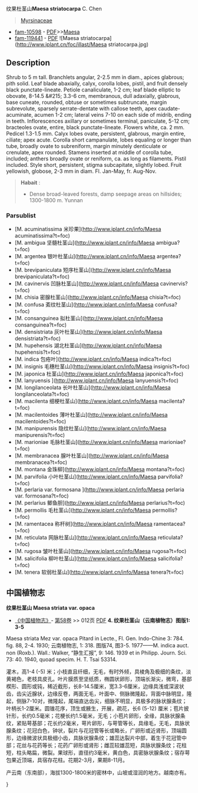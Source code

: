纹果杜茎山**Maesa striatocarpa** C. Chen

> [Myrsinaceae](http://www.iplant.cn/info/Myrsinaceae?t=foc)
* [fam-10598](http://www.iplant.cn/foc/fam/10598) - [PDF](http://www.iplant.cn/foc/pdf/Myrsinaceae.pdf)>>[Maesa](http://www.iplant.cn/info/Maesa?t=foc)
* [fam-119441](http://www.iplant.cn/foc/fam/119441) - [PDF](http://www.iplant.cn/foc/pdf/Maesa.pdf)
![Maesa striatocarpa](http://www.iplant.cn/foc/illast/Maesa striatocarpa.jpg)

## Description

Shrub to 5 m tall. Branchlets angular, 2-2.5 mm in diam., apices glabrous; pith solid. Leaf blade abaxially, calyx, corolla lobes, pistil, and fruit densely black punctate-lineate. Petiole canaliculate, 1-2 cm; leaf blade elliptic to obovate, 8-14.5 &amp;#215; 3.3-6 cm, membranous, dull adaxially, glabrous, base cuneate, rounded, obtuse or sometimes subtruncate, margin subrevolute, sparsely serrate-dentate with callose teeth, apex caudate-acuminate, acumen 1-2 cm; lateral veins 7-10 on each side of midrib, ending in teeth. Inflorescences axillary or sometimes terminal, paniculate, 5-12 cm; bracteoles ovate, entire, black punctate-lineate. Flowers white, ca. 2 mm. Pedicel 1.3-1.5 mm. Calyx lobes ovate, persistent, glabrous, margin entire, ciliate; apex acute. Corolla short campanulate, lobes equaling or longer than tube, broadly ovate to subreniform, margin minutely denticulate or crenulate, apex rounded. Stamens inserted at middle of corolla tube, included; anthers broadly ovate or reniform, ca. as long as filaments. Pistil included. Style short, persistent, stigma subcapitate, slightly lobed. Fruit yellowish, globose, 2-3 mm in diam. Fl. Jan-May, fr. Aug-Nov.

> **Habait** : 
>* Dense broad-leaved forests, damp seepage areas on hillsides; 1300-1800 m. Yunnan

### Parsublist

* [M.  acuminatissima  米珍果](http://www.iplant.cn/info/Maesa acuminatissima?t=foc)
* [M.  ambigua  坚髓杜茎山](http://www.iplant.cn/info/Maesa ambigua?t=foc)
* [M.  argentea  银叶杜茎山](http://www.iplant.cn/info/Maesa argentea?t=foc)
* [M.  brevipaniculata  短序杜茎山](http://www.iplant.cn/info/Maesa brevipaniculata?t=foc)
* [M.  cavinervis  凹脉杜茎山](http://www.iplant.cn/info/Maesa cavinervis?t=foc)
* [M.  chisia  密腺杜茎山](http://www.iplant.cn/info/Maesa chisia?t=foc)
* [M.  confusa  紊纹杜茎山](http://www.iplant.cn/info/Maesa confusa?t=foc)
* [M.  consanguinea  拟杜茎山](http://www.iplant.cn/info/Maesa consanguinea?t=foc)
* [M.  densistriata  灰叶杜茎山](http://www.iplant.cn/info/Maesa densistriata?t=foc)
* [M.  hupehensis  湖北杜茎山](http://www.iplant.cn/info/Maesa hupehensis?t=foc)
* [M.  indica  包疮叶](http://www.iplant.cn/info/Maesa indica?t=foc)
* [M.  insignis  毛穗杜茎山](http://www.iplant.cn/info/Maesa insignis?t=foc)
* [M.  japonica  杜茎山](http://www.iplant.cn/info/Maesa japonica?t=foc)
* [M.  lanyuensis  ](http://www.iplant.cn/info/Maesa lanyuensis?t=foc)
* [M.  longilanceolata  长叶杜茎山](http://www.iplant.cn/info/Maesa longilanceolata?t=foc)
* [M.  macilenta  细梗杜茎山](http://www.iplant.cn/info/Maesa macilenta?t=foc)
* [M.  macilentoides  薄叶杜茎山](http://www.iplant.cn/info/Maesa macilentoides?t=foc)
* [M.  manipurensis  隐纹杜茎山](http://www.iplant.cn/info/Maesa manipurensis?t=foc)
* [M.  marioniae  毛脉杜茎山](http://www.iplant.cn/info/Maesa marioniae?t=foc)
* [M.  membranacea  腺叶杜茎山](http://www.iplant.cn/info/Maesa membranacea?t=foc)
* [M.  montana  金珠柳](http://www.iplant.cn/info/Maesa montana?t=foc)
* [M.  parvifolia  小叶杜茎山](http://www.iplant.cn/info/Maesa parvifolia?t=foc)
* [M.  perlaria var. formosana  ](http://www.iplant.cn/info/Maesa perlaria var. formosana?t=foc)
* [M.  perlarius  鲫鱼胆](http://www.iplant.cn/info/Maesa perlarius?t=foc)
* [M.  permollis  毛杜茎山](http://www.iplant.cn/info/Maesa permollis?t=foc)
* [M.  ramentacea  称杆树](http://www.iplant.cn/info/Maesa ramentacea?t=foc)
* [M.  reticulata  网脉杜茎山](http://www.iplant.cn/info/Maesa reticulata?t=foc)
* [M.  rugosa  皱叶杜茎山](http://www.iplant.cn/info/Maesa rugosa?t=foc)
* [M.  salicifolia  柳叶杜茎山](http://www.iplant.cn/info/Maesa salicifolia?t=foc)
* [M.  tenera  软弱杜茎山](http://www.iplant.cn/info/Maesa tenera?t=foc)

## 中国植物志
**纹果杜茎山 Maesa striata var. opaca**

* [《中国植物志》](http://www.iplant.cn/frps)- [第58卷](http://www.iplant.cn/frps/vol/58) >> 012页 [PDF](http://www.iplant.cn/frps/pdf/58/012a.PDF)
**4. 纹果杜茎山（云南植物志）图版1: 3-5**

Maesa striata Mez var. opaca Pitard in Lecte., Fl. Gen. Indo-Chine 3: 784. fig. 88, 2-4. 1930; 云南植物志, 1: 318. 图版74, 图3-5. 1977——M. indica auct. non (Roxb.). Wall.: Walker, “静生汇报”, 9: 146. 1939 et in Philipp. Journ. Sci. 73: 40. 1940, quoad specim. H. T. Tsai 53314.

灌木，高1-4 (-5) 米；小枝直且纤细，无毛，有时外倾，具棱角及极细的条纹，淡黄褐色，老枝具皮孔。叶片膜质至坚纸质，椭圆状卵形，顶端长渐尖，微弯，基部楔形、圆形或钝，稀近截形，长8-14.5厘米，宽3.3-6厘米，边缘具浅或深波状齿，齿尖近腺状，边缘反卷，两面无毛，叶面中、侧脉微隆起，背面中脉明显，隆起，侧脉7-10对，微隆起，尾端直达齿尖，细脉不明显，具极多的脉状腺条纹；叶柄长1-2厘米。圆锥花序，顶生或腋生，开展，疏花，长6 (5-12) 厘米；苞片披针形，长约0.5毫米；花梗长约1.5毫米，无毛；小苞片卵形，全缘，具脉状腺条纹，紧贴萼基部；花长约2毫米，萼片卵形，与萼管等长，具缘毛，无毛，具脉状腺条纹；花冠白色，钟状，裂片与花冠管等长或略长，广卵形或近肾形，顶端圆形，边缘微波状具极细小齿，具脉状腺条纹；雄蕊达裂片中部，着生于花冠管中部；花丝与花药等长；花药广卵形或肾形；雌蕊较雄蕊短，具脉状腺条纹；花柱短，柱头略扁，微裂。果球形，直径约3毫米，黄白色，具密脉状腺条纹；宿存萼包果近顶端，具宿存花柱。花期2-3月，果期8-11月。

产云南（东南部），海拔1300-1800米的密林中，山坡或湿润的地方。越南亦有。

}